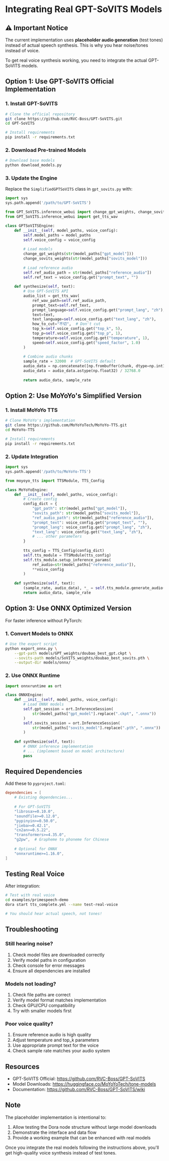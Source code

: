 # Integrating Real GPT-SoVITS Models

## ⚠️ Important Notice

The current implementation uses **placeholder audio generation** (test tones) instead of actual speech synthesis. This is why you hear noise/tones instead of voice.

To get real voice synthesis working, you need to integrate the actual GPT-SoVITS models.

## Option 1: Use GPT-SoVITS Official Implementation

### 1. Install GPT-SoVITS

```bash
# Clone the official repository
git clone https://github.com/RVC-Boss/GPT-SoVITS.git
cd GPT-SoVITS

# Install requirements
pip install -r requirements.txt
```

### 2. Download Pre-trained Models

```bash
# Download base models
python download_models.py
```

### 3. Update the Engine

Replace the `SimplifiedGPTSoVITS` class in `gpt_sovits.py` with:

```python
import sys
sys.path.append('/path/to/GPT-SoVITS')

from GPT_SoVITS.inference_webui import change_gpt_weights, change_sovits_weights
from GPT_SoVITS.inference_webui import get_tts_wav

class GPTSoVITSEngine:
    def __init__(self, model_paths, voice_config):
        self.model_paths = model_paths
        self.voice_config = voice_config
        
        # Load models
        change_gpt_weights(str(model_paths["gpt_model"]))
        change_sovits_weights(str(model_paths["sovits_model"]))
        
        # Load reference audio
        self.ref_audio_path = str(model_paths["reference_audio"])
        self.ref_text = voice_config.get("prompt_text", "")
        
    def synthesize(self, text):
        # Use GPT-SoVITS API
        audio_list = get_tts_wav(
            ref_wav_path=self.ref_audio_path,
            prompt_text=self.ref_text,
            prompt_language=self.voice_config.get("prompt_lang", "zh"),
            text=text,
            text_language=self.voice_config.get("text_lang", "zh"),
            how_to_cut="不切",  # Don't cut
            top_k=self.voice_config.get("top_k", 5),
            top_p=self.voice_config.get("top_p", 1),
            temperature=self.voice_config.get("temperature", 1),
            speed=self.voice_config.get("speed_factor", 1.0)
        )
        
        # Combine audio chunks
        sample_rate = 32000  # GPT-SoVITS default
        audio_data = np.concatenate([np.frombuffer(chunk, dtype=np.int16) for chunk in audio_list])
        audio_data = audio_data.astype(np.float32) / 32768.0
        
        return audio_data, sample_rate
```

## Option 2: Use MoYoYo's Simplified Version

### 1. Install MoYoYo TTS

```bash
# Clone MoYoYo's implementation
git clone https://github.com/MoYoYoTech/MoYoYo-TTS.git
cd MoYoYo-TTS

# Install requirements
pip install -r requirements.txt
```

### 2. Update Integration

```python
import sys
sys.path.append('/path/to/MoYoYo-TTS')

from moyoyo_tts import TTSModule, TTS_Config

class MoYoYoEngine:
    def __init__(self, model_paths, voice_config):
        # Create config
        config_dict = {
            "gpt_path": str(model_paths["gpt_model"]),
            "sovits_path": str(model_paths["sovits_model"]),
            "ref_audio_path": str(model_paths["reference_audio"]),
            "prompt_text": voice_config.get("prompt_text", ""),
            "prompt_lang": voice_config.get("prompt_lang", "zh"),
            "text_lang": voice_config.get("text_lang", "zh"),
            # ... other parameters
        }
        
        tts_config = TTS_Config(config_dict)
        self.tts_module = TTSModule(tts_config)
        self.tts_module.setup_inference_params(
            ref_audio=str(model_paths["reference_audio"]),
            **voice_config
        )
    
    def synthesize(self, text):
        (sample_rate, audio_data), *_ = self.tts_module.generate_audio(text)
        return audio_data, sample_rate
```

## Option 3: Use ONNX Optimized Version

For faster inference without PyTorch:

### 1. Convert Models to ONNX

```bash
# Use the export script
python export_onnx.py \
    --gpt-path models/GPT_weights/doubao_best_gpt.ckpt \
    --sovits-path models/SoVITS_weights/doubao_best_sovits.pth \
    --output-dir models/onnx/
```

### 2. Use ONNX Runtime

```python
import onnxruntime as ort

class ONNXEngine:
    def __init__(self, model_paths, voice_config):
        # Load ONNX models
        self.gpt_session = ort.InferenceSession(
            str(model_paths["gpt_model"].replace(".ckpt", ".onnx"))
        )
        self.sovits_session = ort.InferenceSession(
            str(model_paths["sovits_model"].replace(".pth", ".onnx"))
        )
        
    def synthesize(self, text):
        # ONNX inference implementation
        # ... (implement based on model architecture)
        pass
```

## Required Dependencies

Add these to `pyproject.toml`:

```toml
dependencies = [
    # Existing dependencies...
    
    # For GPT-SoVITS
    "librosa>=0.10.0",
    "soundfile>=0.12.0",
    "pypinyin>=0.50.0",
    "jieba>=0.42.1",
    "cn2an>=0.5.22",
    "transformers>=4.35.0",
    "g2pw",  # Grapheme to phoneme for Chinese
    
    # Optional for ONNX
    "onnxruntime>=1.16.0",
]
```

## Testing Real Voice

After integration:

```bash
# Test with real voice
cd examples/primespeech-demo
dora start tts_complete.yml --name test-real-voice

# You should hear actual speech, not tones!
```

## Troubleshooting

### Still hearing noise?
1. Check model files are downloaded correctly
2. Verify model paths in configuration
3. Check console for error messages
4. Ensure all dependencies are installed

### Models not loading?
1. Check file paths are correct
2. Verify model format matches implementation
3. Check GPU/CPU compatibility
4. Try with smaller models first

### Poor voice quality?
1. Ensure reference audio is high quality
2. Adjust temperature and top_k parameters
3. Use appropriate prompt text for the voice
4. Check sample rate matches your audio system

## Resources

- GPT-SoVITS Official: https://github.com/RVC-Boss/GPT-SoVITS
- Model Downloads: https://huggingface.co/MoYoYoTech/tone-models
- Documentation: https://github.com/RVC-Boss/GPT-SoVITS/wiki

## Note

The placeholder implementation is intentional to:
1. Allow testing the Dora node structure without large model downloads
2. Demonstrate the interface and data flow
3. Provide a working example that can be enhanced with real models

Once you integrate the real models following the instructions above, you'll get high-quality voice synthesis instead of test tones.
